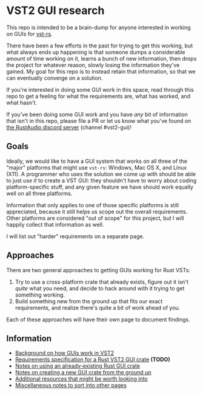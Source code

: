 # VST2 GUI research

This repo is intended to be a brain-dump for anyone interested in working on GUIs for [vst-rs](https://github.com/RustAudio/vst-rs).

There have been a few efforts in the past for trying to get this working, but what always ends up happening is that someone dumps a considerable amount of time working on it, learns a bunch of new information, then drops the project for whatever reason, slowly losing the information they've gained. My goal for this repo is to instead retain that information, so that we can eventually converge on a solution.

If you're interested in doing some GUI work in this space, read through this repo to get a feeling for what the requirements are, what has worked, and what hasn't.

If you've been doing some GUI work and you have *any* bit of information that isn't in this repo, please file a PR or let us know what you've found on [the RustAudio discord server](https://discord.gg/QPdhk2u) (channel #vst2-gui)!

## Goals

Ideally, we would like to have a GUI system that works on all three of the "major" platforms that might use `vst-rs`: Windows, Mac OS X, and Linux (X11). A programmer who uses the solution we come up with should be able to just *use it* to create a VST GUI: they shouldn't have to worry about coding platform-specific stuff, and any given feature we have should work equally well on all three platforms.

Information that only applies to one of those specific platforms is still appreciated, because it still helps us scope out the overall requirements. Other platforms are considered "out of scope" for this project, but I will happily collect that information as well.

I will list out "harder" requirements on a separate page.

## Approaches

There are two general approaches to getting GUIs working for Rust VSTs:

 1. Try to use a cross-platform crate that already exists, figure out it isn't *quite* what you need, and decide to hack around with it trying to get something working.
 2. Build something new from the ground up that fits our exact requirements, and realize there's quite a bit of work ahead of you.

Each of these approaches will have their own page to document findings.

## Information

 - [Background on how GUIs work in VST2](./vst2-gui-background.md)
 - [Requirements specification for a Rust VST2 GUI crate](./vst2-gui-requirements.md) **(TODO)**
 - [Notes on using an already-existing Rust GUI crate](./already-existing-crates.md)
 - [Notes on creating a new GUI crate from the ground up](./gui-from-scratch.md)
 - [Additional resources that might be worth looking into](./additional-resources.md)
 - [Miscellaneous notes to sort into other pages](./miscellaneous-notes.md)
